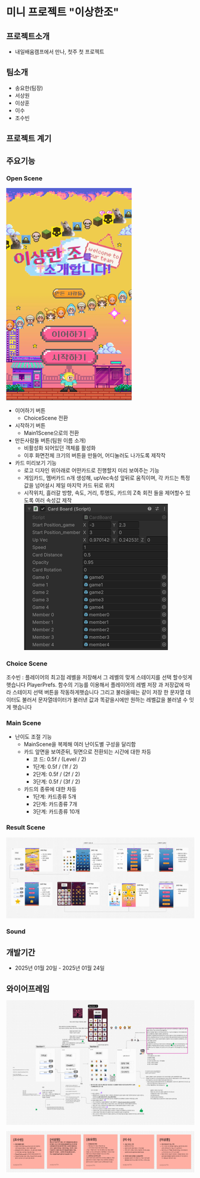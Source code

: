 # 미니 프로젝트 "이상한조"


## 프로젝트소개
- 내일배움캠프에서 만나, 첫주 첫 프로젝트


## 팀소개
- 송요한(팀장)
- 서상원
- 이상훈
- 이수
- 조수빈

## 프로젝트 계기


## 주요기능

### **Open Scene**
![alt text](Images/OpenScene.png)

- 이어하기 버튼
    - ChoiceScene 전환
- 시작하기 버튼
    - Main1Scene으로의 전환
- 만든사람들 버튼(팀원 이름 소개)
    - 비활성화 되어있던 객체를 활성화
    - 이후 화면전체 크기의 버튼을 만들어, 어디눌러도 나가도록 제작작
- 카드 미리보기 기능
    - 로고 디자인 위아래로 어떤카드로 진행할지 미리 보여주는 기능
    - 게임카드, 멤버카드 n개 생성해, upVec속성 앞뒤로 움직이며, 각 카드는 특정 값을 넘어설시 제일 마지막 카드 뒤로 위치
    - 시작위치, 흘러갈 방향, 속도, 거리, 투명도, 카드의 Z축 회전 들을 제어할수 있도록 여러 속성값 제작
    ![alt text](Images/CardBoard.png)


### **Choice Scene**
조수빈 : 플레이어의 최고점 레벨을 저장해서 그 레벨의 맞게 스테이지를 선택 할수잇게 햇습니다
PlayerPrefs. 함수의 기능를 이용해서 플레이어의 레벨 저장 과 저장값에 따라 스테이지 선택 버튼을 작동하게햇습니다
그리고 불러올때는 같이 저장 한 문자열 데이터도 불러서 문자열데이터가 불러낸 값과 똑같을시에만 원하는 레벨값을 불러낼 수 잇게 햇습니다

### **Main Scene**
- 난이도 조절 기능
    - MainScene을 복제해 여러 난이도별 구성을 달리함
    - 카드 앞면을 보여준뒤, 뒷면으로 전환되는 시간에 대한 차등
        - 코 드: 0.5f / (Level / 2)
        - 1단계: 0.5f / (1f / 2) 
        - 2단계: 0.5f / (2f / 2) 
        - 3단계: 0.5f / (3f / 2) 
    - 카드의 종류에 대한 차등
        - 1단계: 카드종류 5개
        - 2단계: 카드종류 7개
        - 3단계: 카드종류 10개

### **Result Scene**
![alt text](Images/Result.png)

### **Sound**

## 개발기간
- 2025년 01월 20일 - 2025년 01월 24일


## 와이어프레임

![alt text](Images/wireframe.png)

![alt text](Images/역할.png)